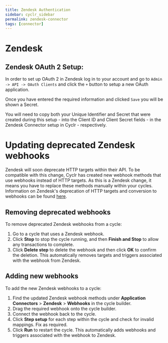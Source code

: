 ```yaml
---
title: Zendesk Authentication
sidebar: cyclr_sidebar
permalink: zendesk-connector
tags: [connector]
---
```


# Zendesk #

Zendesk OAuth 2 Setup:
---

In order to set up OAuth 2 in Zendesk log in to your account and go to `Admin -> API -> OAuth Clients` and click the `+` button to setup a new OAuth application.

Once you have entered the required information and clicked `Save` you will be shown a Secret.

You will need to copy both your Unique Identifier and Secret that were created during this setup - into the Client ID and Client Secret fields - in the Zendesk Connector setup in Cyclr - respectively.

# Updating deprecated Zendesk webhooks

Zendesk will soon deprecate HTTP targets within their API. To be compatible with this change, Cyclr has created new webhook methods that use webhooks instead of HTTP targets. As this is a Zendesk change, it means you have to replace these methods manually within your cycles. Information on Zendesk's deprecation of HTTP targets and conversion to webhooks can be found [here](https://support.zendesk.com/hc/en-us/articles/4408826284698-Announcing-the-deprecation-of-HTTP-targets-and-conversion-to-webhooks).

## Removing deprecated webhooks

To remove deprecated Zendesk webhooks from a cycle:

1. Go to a cycle that uses a Zendesk webhook.
2. Click **Stop** to stop the cycle running, and then **Finish and Stop** to allow any transactions to complete.
3. Click **Delete step** to delete the webhook and then click **OK** to confirm the deletion. This automatically removes targets and triggers associated with the webhook from Zendesk.

## Adding new webhooks

To add the new Zendesk webhooks to a cycle:

1. Find the updated Zendesk webhook methods under **Application Connectors** > **Zendesk** > **Webhooks** in the cycle builder.
2. Drag the required webhook onto the cycle builder.
3. Connect the webhook back to the cycle.
4. Click **Step setup** for each step within the cycle and check for invalid mappings. Fix as required.
5. Click **Run** to restart the cycle. This automatically adds webhooks and triggers associated with the webhook to Zendesk.

